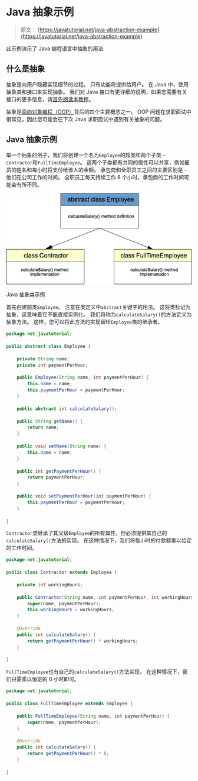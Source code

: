 # Java 抽象示例

> 原文： [https://javatutorial.net/java-abstraction-example](https://javatutorial.net/java-abstraction-example)

此示例演示了 Java 编程语言中抽象的用法

## 什么是抽象

抽象是向用户隐藏实现细节的过程。 只有功能将提供给用户。 在 Java 中，使用抽象类和接口来实现抽象。 我们对 Java 接口有更详细的说明，如果您需要有关接口的更多信息，请[首先阅读本教程](https://javatutorial.net/java-interface-example)。

抽象是[面向对象编程（OOP）](https://javatutorial.net/java-oop)背后的四个主要概念之一。 OOP 问题在求职面试中很常见，因此您可能会在下次 Java 求职面试中遇到有关抽象的问题。

## Java 抽象示例

举一个抽象的例子，我们将创建一个名为`Employee`的超类和两个子类 - `Contractor`和`FullTimeEmployee`。 这两个子类都有共同的属性可以共享，例如雇员的姓名和每小时将支付给该人的金额。 承包商和全职员工之间的主要区别是 - 他们在公司工作的时间。 全职员工每天持续工作 8 个小时，承包商的工作时间可能会有所不同。

![Java abstract class example](img/7d6c855cb50cb5ae300a6e65dbb450c4.jpg)

Java 抽象类示例

首先创建超类`Employee`。 注意在类定义中`abstract`关键字的用法。 这将类标记为抽象，这意味着它不能直接实例化。 我们将称为`calculateSalary()`的方法定义为抽象方法。 这样，您可以将此方法的实现留给`Employee`类的继承者。

```java
package net.javatutorial;

public abstract class Employee {

	private String name;
	private int paymentPerHour;

	public Employee(String name, int paymentPerHour) {
		this.name = name;
		this.paymentPerHour = paymentPerHour;
	}

	public abstract int calculateSalary();

	public String getName() {
		return name;
	}

	public void setName(String name) {
		this.name = name;
	}

	public int getPaymentPerHour() {
		return paymentPerHour;
	}

	public void setPaymentPerHour(int paymentPerHour) {
		this.paymentPerHour = paymentPerHour;
	}

}

```

`Contractor`类继承了其父级`Employee`的所有属性，但必须提供其自己的`calculateSalary()`方法的实现。 在这种情况下，我们将每小时的付款额乘以给定的工作时间。

```java
package net.javatutorial;

public class Contractor extends Employee {

	private int workingHours;

	public Contractor(String name, int paymentPerHour, int workingHours) {
		super(name, paymentPerHour);
		this.workingHours = workingHours;
	}

	@Override
	public int calculateSalary() {
		return getPaymentPerHour() * workingHours;
	}

}

```

`FullTimeEmployee`也有自己的`calculateSalary()`方法实现。 在这种情况下，我们只需乘以恒定的 8 小时即可。

```java
package net.javatutorial;

public class FullTimeEmployee extends Employee {

	public FullTimeEmployee(String name, int paymentPerHour) {
		super(name, paymentPerHour);
	}

	@Override
	public int calculateSalary() {
		return getPaymentPerHour() * 8;
	}

}

```